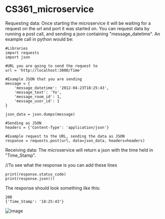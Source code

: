 # CS361_microservice

Requesting data: Once starting the microservice it will be waiting for a request on the url and port it was started on. You can request data by running a post call, and sending a json containing "message_datetime". 
An example call in python would be:
```
#Libraries
import requests
import json

#URL you are going to send the request to
url = 'http://localhost:3000/Time'

#Example JSON that you are sending
message = {
    'message_datetime': '2012-04-23T18:25:43',
    'message_text': 'Yo',
    'message_room_id': 1,
    'message_user_id': 1
}

json_data = json.dumps(message)

#Sending as JSON
headers = {'Content-Type': 'application/json'}

#Example request to the URL, sending the data as JSON
response = requests.post(url, data=json_data, headers=headers)
```



Receiving data: The microservice will return a json with the time held in "Time_Stamp". 

//To see what the response is you can add these lines 
```
print(response.status_code)
print(response.json())
```
The response should look something like this:
```
200
{'Time_Stamp': '18:25:43'}
```


![image](https://github.com/hernada3/CS361_microservice/assets/147652557/06d95ea5-a325-4afa-b8bf-b8ca7eae845a)
